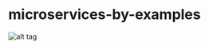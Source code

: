# microservices-by-examples

![alt tag](https://github.com/fabioseregni/microservices-by-examples/blob/master/schema.png "example Architecture")
